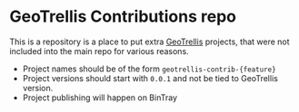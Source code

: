 # GeoTrellis Contributions repo

This is a repository is a place to put extra [GeoTrellis](https://github.com/locationtech/geotrellis) projects, that were not included into the main repo for various reasons.

 - Project names should be of the form `geotrellis-contrib-{feature}`
 - Project versions should start with `0.0.1` and not be tied to GeoTrellis version.
 - Project publishing will happen on BinTray
